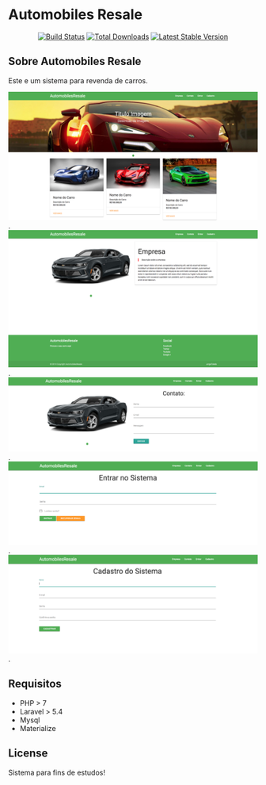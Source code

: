 # Automobiles Resale

<p align="center">
<a href="https://travis-ci.org/laravel/framework"><img src="https://travis-ci.org/laravel/framework.svg" alt="Build Status"></a>
<a href="https://packagist.org/packages/laravel/framework"><img src="https://poser.pugx.org/laravel/framework/d/total.svg" alt="Total Downloads"></a>
<a href="https://packagist.org/packages/laravel/framework"><img src="https://poser.pugx.org/laravel/framework/v/stable.svg" alt="Latest Stable Version"></a>
</p>

## Sobre Automobiles Resale

Este e um sistema para revenda de carros.


![Automobiles Resale](https://github.com/jorgemtoledo/automobilesresale/blob/master/public/img/car_01.png).
![Empresa](https://github.com/jorgemtoledo/automobilesresale/blob/master/public/img/car_02.png).
![Contato](https://github.com/jorgemtoledo/automobilesresale/blob/master/public/img/car_03.png).
![Login](https://github.com/jorgemtoledo/automobilesresale/blob/master/public/img/car_04.png).
![Cadastro](https://github.com/jorgemtoledo/automobilesresale/blob/master/public/img/car_05.png).

## Requisitos

- PHP > 7
- Laravel > 5.4
- Mysql
- Materialize

## License

Sistema para fins de estudos!